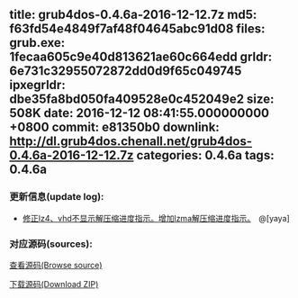 title: grub4dos-0.4.6a-2016-12-12.7z
md5: f63fd54e4849f7af48f04645abc91d08
files:
  grub.exe: 1fecaa605c9e40d813621ae60c664edd
  grldr: 6e731c32955072872dd0d9f65c049745
  ipxegrldr: dbe35fa8bd050fa409528e0c452049e2
size: 508K
date: 2016-12-12 08:41:55.000000000 +0800
commit: e81350b0
downlink: http://dl.grub4dos.chenall.net/grub4dos-0.4.6a-2016-12-12.7z
categories: 0.4.6a
tags: 0.4.6a
---


### 更新信息(update log):
  * [﻿修正lz4、vhd不显示解压缩进度指示。增加lzma解压缩进度指示。](https://github.com/chenall/grub4dos/commit/e81350b0d145678aa0dccca50092f064a0a4bade)　@[yaya]

### 对应源码(sources):
  [查看源码(Browse source)](https://github.com/chenall/grub4dos/tree/e81350b0d145678aa0dccca50092f064a0a4bade)

  [下载源码(Download ZIP)](https://github.com/chenall/grub4dos/archive/e81350b0d145678aa0dccca50092f064a0a4bade.zip)
